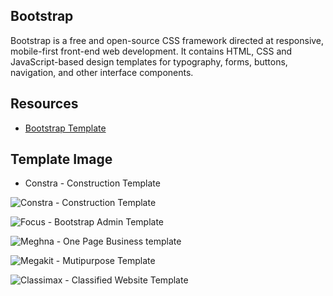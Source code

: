 ## Bootstrap 

Bootstrap is a free and open-source CSS framework directed at responsive, mobile-first front-end web development.
It contains HTML, CSS and JavaScript-based design templates for typography, forms, buttons, navigation, and other interface components.

## Resources
* [Bootstrap Template](https://themefisher.com/free-bootstrap-templates)

## Template Image

* Constra - Construction Template

![Constra - Construction Template](https://themefisher.com/_next/image?url=https%3A%2F%2Fdemo.themefisher.com%2Fthumbnails%2Fconstra.png&w=640&q=80) 

![Focus - Bootstrap Admin Template](https://themefisher.com/_next/image?url=https%3A%2F%2Fdemo.themefisher.com%2Fthumbnails%2Ffocus.png&w=640&q=80)

![Meghna - One Page Business template](https://themefisher.com/_next/image?url=https%3A%2F%2Fdemo.themefisher.com%2Fthumbnails%2Fmeghna.png&w=640&q=80)

![Megakit - Mutipurpose Template](https://themefisher.com/_next/image?url=https%3A%2F%2Fdemo.themefisher.com%2Fthumbnails%2Fmegakit.png&w=640&q=80)

![Classimax - Classified Website Template](https://themefisher.com/_next/image?url=https%3A%2F%2Fdemo.themefisher.com%2Fthumbnails%2Fclassimax.png&w=640&q=80)



